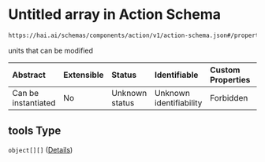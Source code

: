 # Untitled array in Action Schema

```txt
https://hai.ai/schemas/components/action/v1/action-schema.json#/properties/tools
```

units that can be modified

| Abstract            | Extensible | Status         | Identifiable            | Custom Properties | Additional Properties | Access Restrictions | Defined In                                                                                           |
| :------------------ | :--------- | :------------- | :---------------------- | :---------------- | :-------------------- | :------------------ | :--------------------------------------------------------------------------------------------------- |
| Can be instantiated | No         | Unknown status | Unknown identifiability | Forbidden         | Allowed               | none                | [action.schema.json\*](../../schemas/components/action/v1/action.schema.json "open original schema") |

## tools Type

`object[][]` ([Details](tool-items.md))
